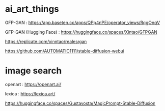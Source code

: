 # ai_art_things

GFP-GAN : https://app.baseten.co/apps/QPp4nPE/operator_views/RqgOnqV

GFP-GAN (Hugging Face) : https://huggingface.co/spaces/Xintao/GFPGAN

https://replicate.com/xinntao/realesrgan

https://github.com/AUTOMATIC1111/stable-diffusion-webui

# image search

openart : https://openart.ai/

lexica : https://lexica.art/


https://huggingface.co/spaces/Gustavosta/MagicPrompt-Stable-Diffusion


